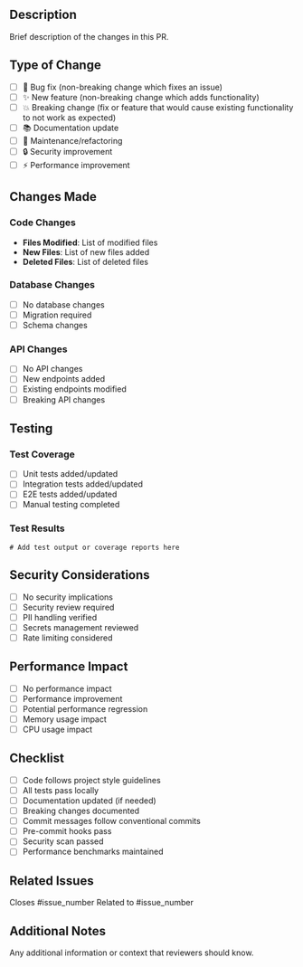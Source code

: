 ## Description

Brief description of the changes in this PR.

## Type of Change

- [ ] 🐛 Bug fix (non-breaking change which fixes an issue)
- [ ] ✨ New feature (non-breaking change which adds functionality)
- [ ] 💥 Breaking change (fix or feature that would cause existing functionality to not work as expected)
- [ ] 📚 Documentation update
- [ ] 🔧 Maintenance/refactoring
- [ ] 🔒 Security improvement
- [ ] ⚡ Performance improvement

## Changes Made

### Code Changes
- **Files Modified**: List of modified files
- **New Files**: List of new files added
- **Deleted Files**: List of deleted files

### Database Changes
- [ ] No database changes
- [ ] Migration required
- [ ] Schema changes

### API Changes
- [ ] No API changes
- [ ] New endpoints added
- [ ] Existing endpoints modified
- [ ] Breaking API changes

## Testing

### Test Coverage
- [ ] Unit tests added/updated
- [ ] Integration tests added/updated
- [ ] E2E tests added/updated
- [ ] Manual testing completed

### Test Results
```
# Add test output or coverage reports here
```

## Security Considerations

- [ ] No security implications
- [ ] Security review required
- [ ] PII handling verified
- [ ] Secrets management reviewed
- [ ] Rate limiting considered

## Performance Impact

- [ ] No performance impact
- [ ] Performance improvement
- [ ] Potential performance regression
- [ ] Memory usage impact
- [ ] CPU usage impact

## Checklist

- [ ] Code follows project style guidelines
- [ ] All tests pass locally
- [ ] Documentation updated (if needed)
- [ ] Breaking changes documented
- [ ] Commit messages follow conventional commits
- [ ] Pre-commit hooks pass
- [ ] Security scan passed
- [ ] Performance benchmarks maintained

## Related Issues

Closes #issue_number
Related to #issue_number

## Additional Notes

Any additional information or context that reviewers should know.
